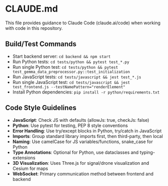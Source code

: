 # CLAUDE.md

This file provides guidance to Claude Code (claude.ai/code) when working with code in this repository.

## Build/Test Commands
- Start backend server: `cd backend && npm start`
- Run Python tests: `cd tests/python && pytest test_*.py`
- Run single Python test: `cd tests/python && pytest test_gemma_data_preprocessor.py::test_initialization`
- Run JavaScript tests: `cd tests/javascript && jest test_*.js`
- Run single JavaScript test: `cd tests/javascript && jest test_frontend.js --testNamePattern="renderElement"`
- Install Python dependencies: `pip install -r python/requirements.txt`

## Code Style Guidelines
- **JavaScript**: Check JS with defaults (allowJs: true, checkJs: false)
- **Python**: Use pytest for testing, PEP 8 style conventions
- **Error Handling**: Use try/except blocks in Python, try/catch in JavaScript
- **Imports**: Group standard library imports first, then third-party, then local
- **Naming**: Use camelCase for JS variables/functions, snake_case for Python
- **Type Annotations**: Optional for Python, use dataclasses and typing-extensions
- **3D Visualization**: Uses Three.js for signal/drone visualization and Cesium for maps
- **WebSocket**: Primary communication method between frontend and backend